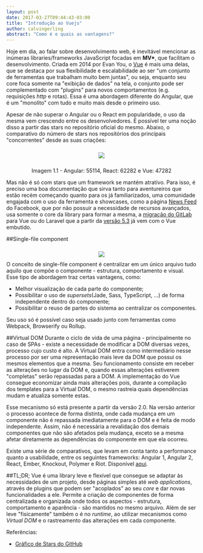 ```yaml
---
layout: post
date: 2017-03-27T09:44:43-03:00
title: "Introdução ao Vuejs"
author: calvingerling
abstract: "Como é e quais as vantagens?"
---
```


Hoje em dia, ao falar sobre desenvolvimento web, é inevitável mencionar as inúmeras libraries/frameworks JavaScript focadas em __MV*__, que facilitam o desenvolvimento. Criada em 2014 por Evan You, o [Vue](https://vuejs.org) é mais uma delas, que se destaca por sua flexibilidade e escalabilidade ao ser "um conjunto de ferramentas que trabalham muito bem juntas", ou seja, enquanto seu core foca somente na "exibição de dados" na tela, o conjunto pode ser complementado com "plugins" para novos comportamentos (e.g. requisições _http_ e rotas). Essa é uma abordagem diferente do Angular, que é um "monolito" com tudo e muito mais desde o primeiro uso.

Apesar de não superar o Angular ou o React em popularidade, o uso da mesma vem crescendo entre os desenvolvedores. É possível ter uma noção disso a partir das stars no repositório oficial do mesmo. Abaixo, o comparativo do número de stars nos repositórios dos principais "concorrentes" desde as suas criações:

<center>
  <img style="margin: 10px" src="{{ site.baseurl }}/content/2017-03-20-vue-introducao/github-stars.png" />
  <p>Imagem 1.1 - Angular: 55114, React: 62282 e Vue: 47282</p>
</center>

Mas não é só com stars que um framework se mantém atrativo. Para isso, é preciso uma boa documentação que sirva tanto para aventureiros que estão recém começando quanto para os já familiarizados, uma comunidade engajada com o uso da ferramenta e showcases, como a página [News Feed](https://newsfeed.fb.com/) do Facebook, que por não possuir a necessidade de recursos avançados, usa somente o core da library para formar a mesma, a [migração do GitLab](https://about.gitlab.com/2016/10/20/why-we-chose-vue/) para Vue ou do Laravel que a partir da [versão 5.3](https://laravel-news.com/laravel-5-3-is-now-released) já vem com o Vue embutido.

##Single-file component
<center>
  <img style="margin: 10px" src="{{ site.baseurl }}/content/2017-03-20-vue-introducao/hello-world-component.png" />
</center>
O conceito de single-file component é centralizar em um único arquivo tudo aquilo que compõe o componente - estrutura, comportamento e visual. Esse tipo de abordagem traz certas vantagens, como: 

- Melhor visualização de cada parte do componente;
- Possibilitar o uso de _supersets_(Jade, Sass, TypeScript, ...) de forma independente dentro do componente;
- Possibilitar o reuso de partes do sistema ao centralizar os componentes.

Seu uso só é possível caso seja usado junto com ferramentas como Webpack, Browserify ou Rollup.

##Virtual DOM
Durante o ciclo de vida de uma página - principalmente no caso de SPAs - existe a necessidade de modificar a DOM diversas vezes, processo cujo custo é alto. A Virtual DOM entra como intermediário nesse processo por ser uma representação mais leve da DOM que possui os mesmos elementos que a mesma. Seu funcionamento consiste em receber as alterações no lugar da DOM e, quando essas alterações estiverem "completas" serão repassadas para a DOM. A implementação do Vue consegue economizar ainda mais alterações pois, durante a compilação dos templates para a Virtual DOM, o mesmo rastreia quais dependências mudam e atualiza somente estas.

Esse mecanismo só está presente a partir da versão 2.0. Na versão anterior o processo acontece de forma distinta, onde cada mudança em um componente não é repassada imediatamente para o DOM e é feita de modo independente. Assim, não é necessária a revalidação dos demais componentes que não são afetados pela mudança, exceto se a mesma afetar diretamente as dependências do componente em que ela ocorreu.

Existe uma série de comparativos, que levam em conta tanto a performance quanto a usabilidade, entre os seguintes frameworks: Angular 1, Angular 2, React, Ember, Knockout, Polymer e Riot. Disponível [aqui](https://vuejs.org/v2/guide/comparison.html). 

##TL;DR;
Vue é uma library leve e flexível que consegue se adaptar às necessidades de um projeto, desde páginas simples até _web applications_, através de plugins que podem ser "acoplados" ao seu _core_ e dar novas funcionalidades a ele. Permite a criação de componentes de forma centralizada e organizada onde todos os aspectos - estrutura, comportamento e aparência - são mantidos no mesmo arquivo. Além de ser leve "fisicamente" também o é no _runtime_, ao utilizar mecanismos como _Virtual DOM_ e o rastreamento das alterações em cada componente.

Referências:

* [Gráfico de Stars do GitHub](http://www.timqian.com/star-history/#angular/angular.jsfacebook/react&vuejs/vue)
